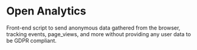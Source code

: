 # Open Analytics

Front-end script to send anonymous data gathered from the browser, tracking events, page_views, and more without providing any user data to be GDPR compliant.
